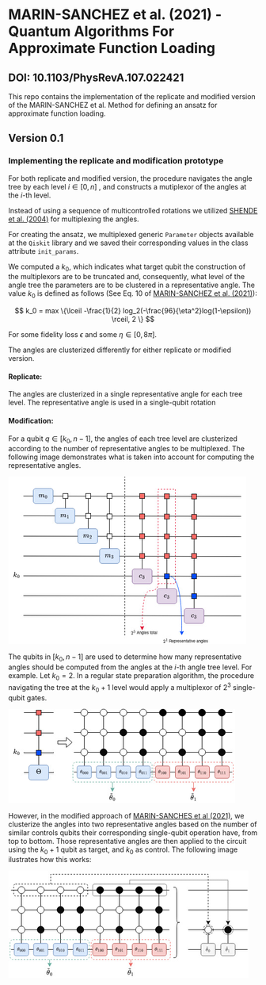 # MARIN-SANCHEZ et al. (2021) - Quantum Algorithms For Approximate Function Loading
## DOI: 10.1103/PhysRevA.107.022421

This repo contains the implementation of the replicate 
and modified version of the MARIN-SANCHEZ et al. Method for 
defining an ansatz for approximate function loading.

## Version 0.1
### Implementing the replicate and modification prototype

For both replicate and modified version, the procedure navigates the angle tree by each level $i \in [0, n]$ , and constructs a mutiplexor of the angles at the $i$-th level.

Instead of using a sequence of multicontrolled rotations we utilized [SHENDE et al. (2004)](https://arxiv.org/abs/quant-ph/0406176) for multiplexing the angles.

For creating the ansatz, we multiplexed generic `Parameter` objects available at the `Qiskit` library and we saved their corresponding values in the class attribute `init_params`.

We computed a $k_0$, which indicates what target qubit the construction of the multiplexors are to be truncated and, consequently, what level of the angle tree the parameters are to be clustered in a representative angle. The value $k_0$ is defined as follows (See Eq. 10 of [MARIN-SANCHEZ et al. (2021)](https://journals.aps.org/pra/abstract/10.1103/PhysRevA.107.022421)): 

$$
 k_0 = max \{\lceil -\frac{1}{2} log_2(-\frac{96}{\eta^2}log(1-\epsilon)) \rceil, 2 \}
$$

For some fidelity loss $\epsilon$ and some $\eta \in [0, 8\pi]$.

The angles are clusterized differently for either replicate or modified version.

#### Replicate:
The angles are clusterized in a single representative angle for each tree level. The representative angle is used in a single-qubit rotation
 
#### Modification:
For a qubit $q \in [k_0, n-1]$, the angles of each tree level are clusterized according to the number of representative angles to be multiplexed.
The following image demonstrates what is taken into account for computing the representative angles.

![Cluster](images/muxed-cluster-clusterizing-circuit-example.jpg)

The qubits in $[k_0, n-1]$ are used to determine how many representative angles should be computed from the angles at the $i$-th angle tree level.
For example. Let $k_0 = 2$. In a regular state preparation algorithm, the procedure navigating the tree at the $k_0+1$ level would apply a multiplexor of $2^3$ single-qubit gates.

![Angles](images/muxed-cluster-clusterizing-8angles.jpg)
    
However, in the modified approach of [MARIN-SANCHES et al (2021)](https://journals.aps.org/pra/abstract/10.1103/PhysRevA.107.022421), we clusterize the angles into two representative angles based on the number of similar controls qubits their corresponding single-qubit operation have, from top to bottom. Those representative angles are then applied to the circuit using the $k_0+1$ qubit as target, and $k_0$ as control. The following image ilustrates how this works:

![muxed-cluster](images/muxed-cluster-applying-clusters.jpg)
